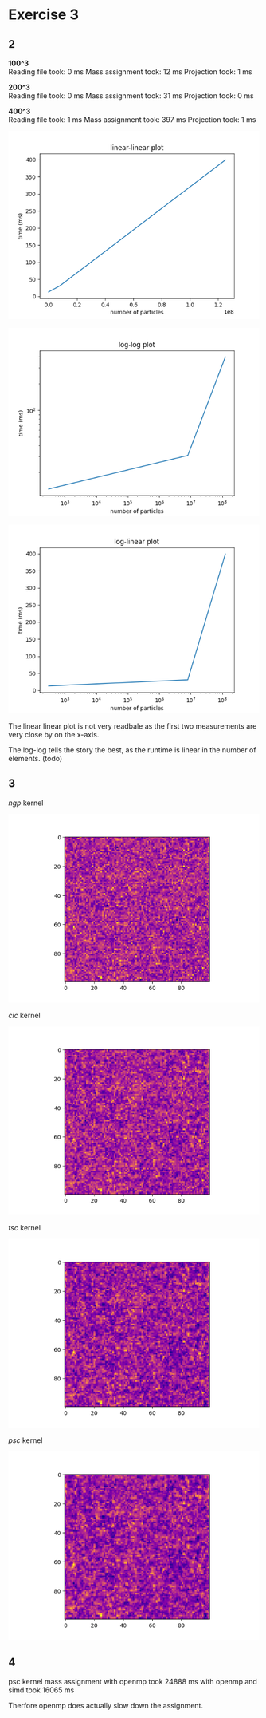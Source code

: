 # Exercise 3

## 2

**100^3**  
Reading file took: 0 ms
Mass assignment took: 12 ms
Projection took: 1 ms

**200^3**  
Reading file took: 0 ms
Mass assignment took: 31 ms
Projection took: 0 ms

**400^3**  
Reading file took: 1 ms
Mass assignment took: 397 ms
Projection took: 1 ms

![linear linear](linear_linear.png)

![linear log](log_log.png)

![log linear](log_linear.png)


The linear linear plot is not very readbale as the first two measurements are very close by on the x-axis. 

The log-log tells the story the best, as the runtime is linear in the number of elements. (todo)

## 3

*ngp* kernel

![ngp](mass_assignment/ngp.png)

*cic* kernel

![cic](mass_assignment/cic.png)

*tsc* kernel

![tsc](mass_assignment/tsc.png)

*psc* kernel

![psc](mass_assignment/psc.png)


## 4

psc kernel mass assignment with openmp took 24888 ms
with openmp and simd took 16065 ms

Therfore openmp does actually slow down the assignment. 

